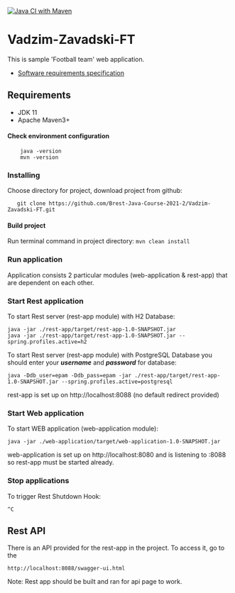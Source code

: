 [![Java CI with Maven](https://github.com/Brest-Java-Course-2021-2/Vadzim-Zavadski-FT/actions/workflows/maven.yml/badge.svg?branch=main)](https://github.com/Brest-Java-Course-2021-2/Vadzim-Zavadski-FT/actions/workflows/maven.yml)

# Vadzim-Zavadski-FT

This is sample 'Football team' web application.
- [Software requirements specification](specification/specification.md)

## Requirements
* JDK 11
* Apache Maven3+

#### Check environment configuration

        java -version
        mvn -version        

### Installing
Choose directory for project, download project from github:

       git clone https://github.com/Brest-Java-Course-2021-2/Vadzim-Zavadski-FT.git

#### Build project
Run terminal command in project directory:
``
mvn clean install
``
### Run application
Application consists 2 particular modules (web-application & rest-app) that are dependent on each other.
### Start Rest application
To start Rest server (rest-app module) with H2 Database:
```
java -jar ./rest-app/target/rest-app-1.0-SNAPSHOT.jar
java -jar ./rest-app/target/rest-app-1.0-SNAPSHOT.jar --spring.profiles.active=h2
```
To start Rest server (rest-app module) with PostgreSQL Database you should enter your ***username*** and ***password*** for database:
```
java -Ddb_user=epam -Ddb_pass=epam -jar ./rest-app/target/rest-app-1.0-SNAPSHOT.jar --spring.profiles.active=postgresql
```
rest-app is set up on http://localhost:8088 (no default redirect provided)
### Start Web application
To start WEB application (web-application module):
```
java -jar ./web-application/target/web-application-1.0-SNAPSHOT.jar
```
web-application is set up on http://localhost:8080 and is listening to :8088 so rest-app must be started already.
### Stop applications
To trigger Rest Shutdown Hook:
```
^C
```
## Rest API
There is an API provided for the rest-app in the project. To access it, go to the
```
http://localhost:8088/swagger-ui.html
```
Note: Rest app should be built and ran for api page to work.
